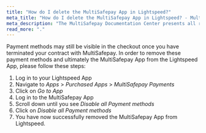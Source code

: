 ```yaml
---
title: "How do I delete the MultiSafepay App in Lightspeed?"
meta_title: "How do I delete the MultiSafepay App in Lightspeed? - MultiSafepay Docs"
meta_description: "The MultiSafepay Documentation Center presents all relevant information about our Plugins and API. You can also find support pages for payment methods, tools and general questions as well as the contact details of our Support and Integration Teams."
read_more: "."
---
```


Payment methods may still be visible in the checkout once you have terminated your contract with MultiSafepay. In order to remove these payment methods and ultimately the MultiSafepay App from the Lightspeed App, please follow these steps:

1. Log in to your Lightspeed App
2. Navigate to _Apps_ > _Purchased Apps_ > _MultiSafepay Payments_
3. Click on _Go to App_
4. Log in to the MultiSafepay App
5. Scroll down until you see _Disable all Payment methods_
6. Click on _Disable all Payment methods_
7. You have now successfully removed the MultiSafepay App from Lightspeed.



